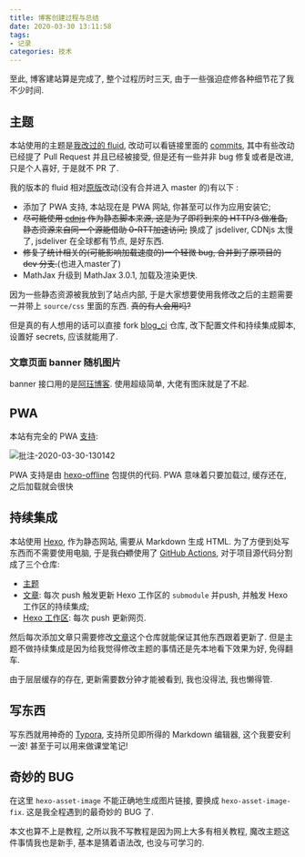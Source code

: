 ```yaml
---
title: 博客创建过程与总结
date: 2020-03-30 13:11:58
tags:
- 记录
categories: 技术
---
```


至此, 博客建站算是完成了, 整个过程历时三天, 由于一些强迫症修各种细节花了我不少时间. 

## 主题

本站使用的主题是[我改过的 fluid](https://github.com/karuboniru/hexo-theme-fluid), 改动可以看链接里面的 [commits](https://github.com/karuboniru/hexo-theme-fluid), 其中有些改动已经提了 Pull Request 并且已经被接受, 但是还有一些并非 bug 修复或者是改进, 只是个人喜好, 于是就不 PR 了. 

我的版本的 fluid 相对[原版](https://github.com/fluid-dev/hexo-theme-fluid)改动(没有合并进入 master 的)有以下 :

- 添加了 PWA 支持, 本站现在是 PWA 网站, 你甚至可以作为应用安装它; 
- ~~尽可能使用 [cdnjs](https://cdnjs.com/) 作为静态脚本来源, 这是为了即将到来的 HTTP/3 做准备, 静态资源来自同一个源能借助 0-RTT加速访问;~~ 换成了 jsdeliver, CDNjs 太慢了, jsdeliver 在全球都有节点, 是好东西.
- ~~修复了统计相关的(可能影响加载速度的)一个轻微 bug, 合并到了原项目的 dev 分支.~~(也进入master了)
- MathJax 升级到 MathJax 3.0.1, 加载及渲染更快. 

因为一些静态资源被我放到了站点内部, 于是大家想要使用我修改之后的主题需要一并带上 `source/css` 里面的东西. ~~真的有人会用吗?~~

但是真的有人想用的话可以直接 fork [blog_ci](https://github.com/karuboniru/blog_ci) 仓库, 改下配置文件和持续集成脚本, 设置好 secrets, 应该就能用了.

### 文章页面 banner 随机图片

banner 接口用的是[阿珏博客](https://www.52ecy.cn/post-125.html). 使用超级简单, 大佬有图床就是了不起.

## PWA

本站有完全的 PWA [支持](https://googlechrome.github.io/lighthouse/viewer/?psiurl=https%3A%2F%2Fyanqiyu.info%2F&strategy=desktop&category=performance&category=accessibility&category=best-practices&category=seo&category=pwa&utm_source=lh-chrome-ext#pwa):

![批注-2020-03-30-130142](https://cdn.jsdelivr.net/gh/karuboniru/blog_imgs@master/2020-03-30-130142.webp)

PWA 支持是由 [hexo-offline](https://github.com/JLHwung/hexo-offline) 包提供的代码. PWA 意味着只要加载过, 缓存还在, 之后加载就会很快

## 持续集成

本站使用 [Hexo](https://hexo.io), 作为静态网站, 需要从 Markdown 生成 HTML. 为了方便到处写东西而不需要使用电脑, 于是我~~白嫖~~使用了 [GitHub Actions](https://github.com/features/actions), 对于项目源代码分割成了三个仓库:

- [主题](https://github.com/karuboniru/hexo-theme-fluid)
- [文章](https://github.com/karuboniru/blog_md): 每次 push 触发更新 Hexo 工作区的 `submodule` 并push, 并触发 Hexo 工作区的持续集成;
- [Hexo 工作区](https://github.com/karuboniru/blog_ci): 每次 push 更新网页. 

然后每次添加文章只需要修改[文章](https://github.com/karuboniru/blog_md)这个仓库就能保证其他东西跟着更新了. 但是主题不做持续集成是因为给我觉得修改主题的事情还是先本地看下效果为好, 免得翻车.

由于层层缓存的存在, 更新需要数分钟才能被看到, 我也没得法, 我也懒得管.

## 写东西

写东西就用神奇的 [Typora](https://typora.io/), 支持所见即所得的 Markdown 编辑器, 这个我要安利一波! 甚至于可以用来做课堂笔记! 

## 奇妙的 BUG

在这里 `hexo-asset-image` 不能正确地生成图片链接, 要换成 `hexo-asset-image-fix`. 这是我全程遇到的最奇妙的 BUG 了.



本文也算不上是教程, 之所以我不写教程是因为网上大多有相关教程, 魔改主题这件事情我也是新手, 基本是猜着语法改, 也没与可学习的.




